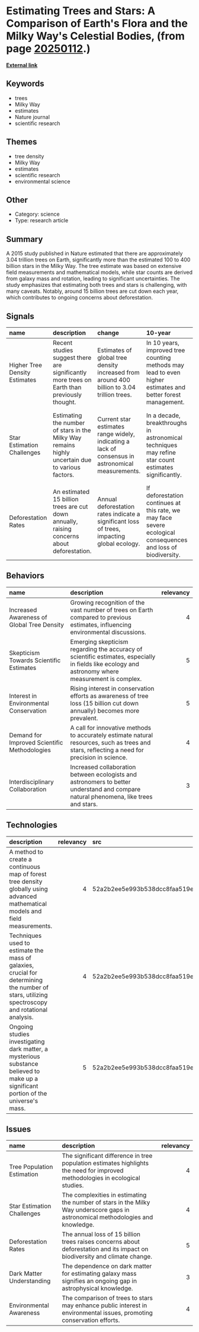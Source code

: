 # __Estimating Trees and Stars: A Comparison of Earth's Flora and the Milky Way's Celestial Bodies__, (from page [20250112](https://kghosh.substack.com/p/20250112).)

__[External link](https://www.snopes.com/fact-check/trees-stars-milky-way/)__



## Keywords

* trees
* Milky Way
* estimates
* Nature journal
* scientific research

## Themes

* tree density
* Milky Way
* estimates
* scientific research
* environmental science

## Other

* Category: science
* Type: research article

## Summary

A 2015 study published in Nature estimated that there are approximately 3.04 trillion trees on Earth, significantly more than the estimated 100 to 400 billion stars in the Milky Way. The tree estimate was based on extensive field measurements and mathematical models, while star counts are derived from galaxy mass and rotation, leading to significant uncertainties. The study emphasizes that estimating both trees and stars is challenging, with many caveats. Notably, around 15 billion trees are cut down each year, which contributes to ongoing concerns about deforestation.

## Signals

| name                          | description                                                                                      | change                                                                                            | 10-year                                                                                                       | driving-force                                                                                                        |   relevancy |
|:------------------------------|:-------------------------------------------------------------------------------------------------|:--------------------------------------------------------------------------------------------------|:--------------------------------------------------------------------------------------------------------------|:---------------------------------------------------------------------------------------------------------------------|------------:|
| Higher Tree Density Estimates | Recent studies suggest there are significantly more trees on Earth than previously thought.      | Estimates of global tree density increased from around 400 billion to 3.04 trillion trees.        | In 10 years, improved tree counting methods may lead to even higher estimates and better forest management.   | Advancements in remote sensing and data collection technologies are driving more accurate environmental assessments. |           4 |
| Star Estimation Challenges    | Estimating the number of stars in the Milky Way remains highly uncertain due to various factors. | Current star estimates range widely, indicating a lack of consensus in astronomical measurements. | In a decade, breakthroughs in astronomical techniques may refine star count estimates significantly.          | Ongoing research in astrophysics and observational technologies is pushing for better star count methodologies.      |           3 |
| Deforestation Rates           | An estimated 15 billion trees are cut down annually, raising concerns about deforestation.       | Annual deforestation rates indicate a significant loss of trees, impacting global ecology.        | If deforestation continues at this rate, we may face severe ecological consequences and loss of biodiversity. | Economic development and agriculture expansion significantly contribute to global deforestation rates.               |           5 |

## Behaviors

| name                                         | description                                                                                                                                       |   relevancy |
|:---------------------------------------------|:--------------------------------------------------------------------------------------------------------------------------------------------------|------------:|
| Increased Awareness of Global Tree Density   | Growing recognition of the vast number of trees on Earth compared to previous estimates, influencing environmental discussions.                   |           4 |
| Skepticism Towards Scientific Estimates      | Emerging skepticism regarding the accuracy of scientific estimates, especially in fields like ecology and astronomy where measurement is complex. |           5 |
| Interest in Environmental Conservation       | Rising interest in conservation efforts as awareness of tree loss (15 billion cut down annually) becomes more prevalent.                          |           5 |
| Demand for Improved Scientific Methodologies | A call for innovative methods to accurately estimate natural resources, such as trees and stars, reflecting a need for precision in science.      |           4 |
| Interdisciplinary Collaboration              | Increased collaboration between ecologists and astronomers to better understand and compare natural phenomena, like trees and stars.              |           3 |

## Technologies

| description                                                                                                                                    |   relevancy | src                              |
|:-----------------------------------------------------------------------------------------------------------------------------------------------|------------:|:---------------------------------|
| A method to create a continuous map of forest tree density globally using advanced mathematical models and field measurements.                 |           4 | 52a2b2ee5e993b538dcc8faa519e72e0 |
| Techniques used to estimate the mass of galaxies, crucial for determining the number of stars, utilizing spectroscopy and rotational analysis. |           4 | 52a2b2ee5e993b538dcc8faa519e72e0 |
| Ongoing studies investigating dark matter, a mysterious substance believed to make up a significant portion of the universe's mass.            |           5 | 52a2b2ee5e993b538dcc8faa519e72e0 |

## Issues

| name                       | description                                                                                                                      |   relevancy |
|:---------------------------|:---------------------------------------------------------------------------------------------------------------------------------|------------:|
| Tree Population Estimation | The significant difference in tree population estimates highlights the need for improved methodologies in ecological studies.    |           4 |
| Star Estimation Challenges | The complexities in estimating the number of stars in the Milky Way underscore gaps in astronomical methodologies and knowledge. |           4 |
| Deforestation Rates        | The annual loss of 15 billion trees raises concerns about deforestation and its impact on biodiversity and climate change.       |           5 |
| Dark Matter Understanding  | The dependence on dark matter for estimating galaxy mass signifies an ongoing gap in astrophysical knowledge.                    |           3 |
| Environmental Awareness    | The comparison of trees to stars may enhance public interest in environmental issues, promoting conservation efforts.            |           4 |